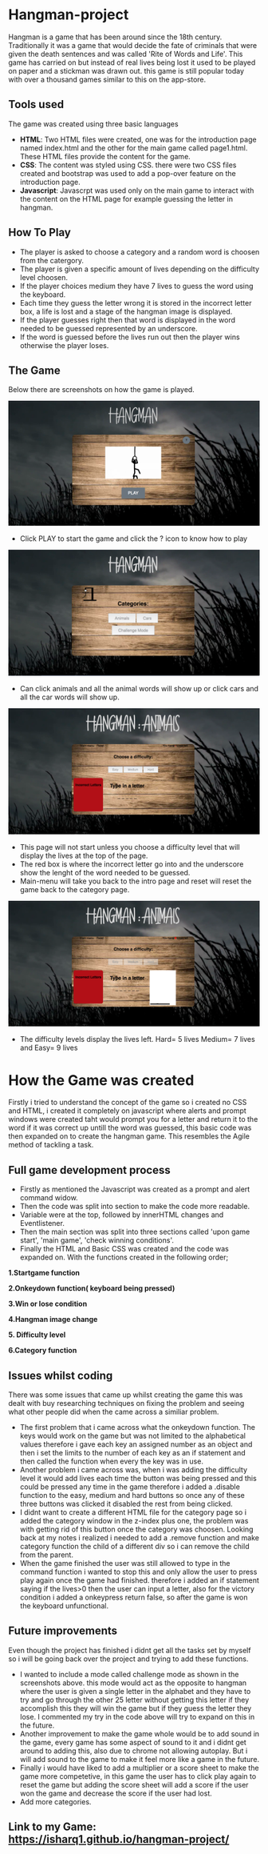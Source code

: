 # Hangman-project

Hangman is a game that has been around since the 18th century. Traditionally it was a game that would decide the fate of criminals that were given the death sentences and was called 'Rite of Words and Life'. This game has carried on but instead of real lives being lost it used to be played on paper and a stickman was drawn out. this game is still popular today with over a thousand games similar to this on the app-store.

## Tools used

The game was created using three basic languages

* **HTML**: Two HTML files were created, one was for the introduction page named index.html and the other for the main game called page1.html. These HTML files provide the content for the game.
* **CSS**: The content was styled using CSS. there were two CSS files created and bootstrap was used to add a pop-over feature on the introduction page.
* **Javascript**: Javascrpt was used only on the main game to interact with the content on the HTML page for example guessing the letter in hangman.

## How To Play

* The player is asked to choose a category and a random word is choosen from the catergory.
* The player is given a specific amount of lives depending on the difficulty level choosen.
* If the player choices medium they have 7 lives to guess the word using the keyboard.
* Each time they guess the letter wrong it is stored in the incorrect letter box, a life is lost and a stage of the hangman image is displayed.
* If the player guesses right then that word is displayed in the word needed to be guessed represented by an underscore.
* If the word is guessed before the lives run out then the player wins otherwise the player loses.

## The Game

Below there are screenshots on how the game is played.

![intro-page](images/intro-page.png)

* Click PLAY to start the game and click the ? icon to know how to play

![Category-page](images/category-page.png)

* Can click animals and all the animal words will show up or click cars and all the car words will show up.

![Game-page](images/game-page.png)

* This page will not start unless you choose a difficulty level that will display the lives at the top of the page.
* The red box is where the incorrect letter go into and the underscore show the lenght of the word needed to be guessed.
* Main-menu will take you back to the intro page and reset will reset the game back to the category page.

![Level-page](images/show-lives.png)

* The difficulty levels display the lives left. Hard= 5 lives Medium= 7 lives and Easy= 9 lives

# How the Game was created

Firstly i tried to understand the concept of the game so i created no CSS and HTML, i created it completely on javascript where alerts and prompt windows were created taht would prompt you for a letter and return it to the word if it was correct up untill the word was guessed, this basic code was then expanded on to create the hangman game. This resembles the Agile method of tackling a task.

## Full game development process

* Firstly as mentioned the Javascript was created as a prompt and alert command widow.
* Then the code was split into section to make the code more readable.
* Variable were at the top, followed by innerHTML changes and Eventlistener.
* Then the main section was split into three sections called 'upon game start', 'main game', 'check winning conditions'.
* Finally the HTML and Basic CSS was created and the code was expanded on. With the functions created in the following order;

**1.Startgame function**

**2.Onkeydown function( keyboard being pressed)**

**3.Win or lose condition**

**4.Hangman image change**

**5. Difficulty level**

**6.Category function** 

## Issues whilst coding

There was some issues that came up whilst creating the game this was dealt with buy researching techniques on fixing the problem and seeing what other people did when the came across a similiar problem.

* The first problem that i came across what the onkeydown function. The keys would work on the game but was not limited to the alphabetical values therefore i gave each key an assigned number as an object and then i set the limits to the number of each key as an if statement and then called the function when every the key was in use.
* Another problem i came across was, when i was adding the difficulty level it would add lives each time the button was being pressed and this could be pressed any time in the game therefore i added a .disable function to the easy, medium and hard buttons so once any of these three buttons was clicked it disabled the rest from being clicked.
* I didnt want to create a different HTML file for the category page so i added the category window in the z-index plus one, the problem was with getting rid of this button once the category was choosen. Looking back at my notes i realized i needed to add a .remove function and make category function the child of a different div so i can remove the child from the parent.
* When the game finished the user was still allowed to type in the command function i wanted to stop this and only allow the user to press play again once the game had finished. therefore i added an if statement saying if the lives>0 then the user can input a letter, also for the victory condition i added a onkeypress return false, so after the game is won the keyboard unfunctional.

## Future improvements

Even though the project has finished i didnt get all the tasks set by myself so i will be going back over the project and trying to add these functions.

* I wanted to include a mode called challenge mode as shown in the screenshots above. this mode would act as the opposite to hangman where the user is given a single letter in the alphabet and they have to try and go through the other 25 letter without getting this letter if they accomplish this they will win the game but if they guess the letter they lose. I commented my try in the code above will try to expand on this in the future.
* Another improvement to make the game whole would be to add sound in the game, every game has some aspect of sound to it and i didnt get around to adding this, also due to chrome not allowing autoplay. But i will add sound to the game to make it feel more like a game in the future.
* Finally i would have liked to add a multiplier or a score sheet to make the game more competetive, in this game the user has to click play again to reset the game but adding the score sheet will add a score if the user won the game and decrease the score if the user had lost.
* Add more categories.

## Link to my Game:  https://isharq1.github.io/hangman-project/

